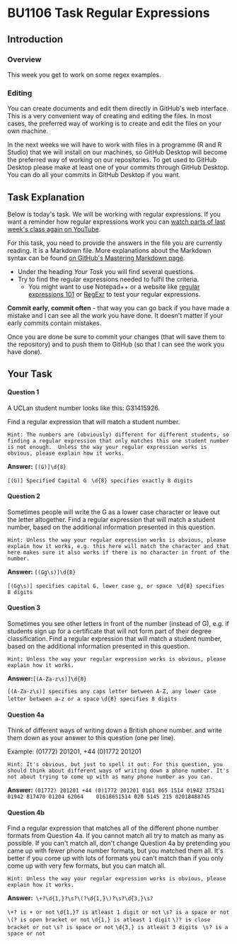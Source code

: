 # BU1106 Task Regular Expressions

## Introduction

### Overview

This week you get to work on some regex examples. 

### Editing

You can create documents and edit them directly in GitHub's web interface. This is a very convenient way of creating and editing the files. 
In most cases, the preferred way of working is to create and edit the files on your own machine. 

In the next weeks we will have to work with files in a programme (R and R Studio) that we will install on our machines, so GitHub Desktop will become the preferred way of working on our repositories. To get used to GitHub Desktop please make at least one of your commits through GitHub Desktop. You can do all your commits in GitHub Desktop if you want.    

## Task Explanation

Below is today's task. We will be working with regular expressions. 
If you want a reminder how regular expressions work you can [watch parts of last week's class again on YouTube](https://www.youtube.com/watch?v=Qwy4WOqkRYk).

For this task, you need to provide the answers in the file you are currently reading. It is a Markdown file. More explanations about the Markdown syntax can be found [on GitHub's Mastering Markdown page](https://guides.github.com/features/mastering-markdown/).

* Under the heading _Your Task_ you will find several questions. 
* Try to find the regular expressions needed to fulfil the criteria. 
  * You might want to use Notepad++ or a website like [regular expressions 101](https://regex101.com/) or [RegExr](https://regexr.com/) to test your regular expressions. 


**Commit early, commit often** - that way you can go back if you have made a mistake and I can see all the work you have done. It doesn't matter if your early commits contain mistakes.  

Once you are done be sure to commit your changes (that will save them to the repository) and to push them to GitHub (so that I can see the work you have done).


## Your Task

#### Question 1

A UCLan student number looks like this: G31415926. 

Find a regular expression that will match a student number.
 
`Hint: The numbers are (obviously) different for different students, so finding a regular expression that only matches this one student number is not enough. 
Unless the way your regular expression works is obvious, please explain how it works.`

**Answer:** `[(G)]\d{8}`

`[(G)] Specified Capital G `
`\d{8} specifies exactly 8 digits `

#### Question 2

Sometimes people will write the G as a lower case character or leave out the letter altogether. 
Find a regular expression that will match a student number, based on the additional information presented in this question. 
 
`Hint: Unless the way your regular expression works is obvious, please explain how it works, e.g. this here will match the character and that here makes sure it also works if there is no character in front of the number.`

**Answer:** `[(Gg\s)]\d{8}`

`[(Gg\s)] specifies capital G, lower case g, or space `
`\d{8} specifies 8 digits `

#### Question 3

Sometimes you see other letters in front of the number (instead of G), e.g. if students sign up for a certificate that will not form part of their degree classification. 
Find a regular expression that will match a student number, based on the additional information presented in this question. 
 
`Hint: Unless the way your regular expression works is obvious, please explain how it works.`

**Answer:**`[(A-Za-z\s)]\d{8}`

`[(A-Za-z\s)] specifies any caps letter between A-Z, any lower case letter between a-z or a space`
`\d{8} specifies 8 digits `


#### Question 4a

Think of different ways of writing down a British phone number. and write them down as your answer to this question (one per line).

Example: (01772) 201201, +44 (0)1772 201201  
 
`Hint: It's obvious, but just to spell it out: For this question, you should think about different ways of writing down a phone number. It's not about trying to come up with as many phone number as you can.`

**Answer:** 
`(01772) 201201
+44 (0)1772 201201
0161 865 1514
01942 375241
01942 817470
01204 62064   
01618651514
020 5145 215
02018488745`


#### Question 4b

Find a regular expression that matches all of the different phone number formats from Question 4a. If you cannot match all try to match as many as possible. If you can't match all, don't change Question 4a by pretending you came up with fewer phone number formats, but you matched them all. It's better if you come up with lots of formats you can't match than if you only come up with very few formats, but you can match all. 
 
`Hint: Unless the way your regular expression works is obvious, please explain how it works.`

**Answer:**` \+?\d{1,}?\s?\(?\d{1,}\)?\s?\d{3,}\s?`

`\+? is + or not`
`\d{1,}? is atleast 1 digit or not`
`\s? is a space or not`
`\(? is open bracket or not`
`\d{1,} is atleast 1 digit`
`\)? is close bracket or not`
`\s? is space or not`
`\d{3,} is atleast 3 digits `
`\s? is a space or not`

